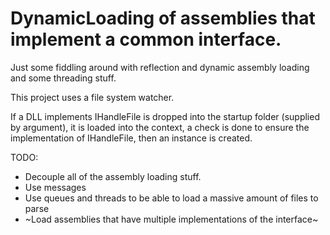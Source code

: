 # DynamicLoading of assemblies that implement a common interface.
Just some fiddling around with reflection and dynamic assembly loading and some threading stuff.

This project uses a file system watcher. 

If a DLL implements IHandleFile is dropped into the startup folder (supplied by argument), it 
is loaded into the context, a check is done to ensure the implementation of IHandleFile, then
an instance is created. 

TODO:

- Decouple all of the assembly loading stuff.
- Use messages
- Use queues and threads to be able to load a massive amount of files to parse
- ~Load assemblies that have multiple implementations of the interface~

